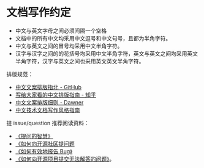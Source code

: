 # 文档写作约定

- 中文与英文字母之间必须间隔一个空格
- 文档中的所有中文均采用中文逗号和中文句号，且都为半角字符。
- 中文与英文之间的冒号均采用中文半角字符。
- 汉字与汉字之间的的花括号均采用中文半角字符，英文与英文之间均采用英文半角字符，汉字与英文之间也采用英文英文半角字符。

排版规范：

- [中文文案排版指北 - GitHub](https://github.com/sparanoid/chinese-copywriting-guidelines)
- [写给大家看的中文排版指南 - 知乎](https://zhuanlan.zhihu.com/p/20506092)
- [中文文案排版细则 - Dawner](https://dawner.top/posts/chinese-copywriting-rules/)
- [中文技术文档写作风格指南](https://github.com/yikeke/zh-style-guide/)

提 issue/question 推荐阅读资料：

- [《提问的智慧》](https://github.com/ryanhanwu/How-To-Ask-Questions-The-Smart-Way)
- [《如何向开源社区提问题](https://github.com/seajs/seajs/issues/545)
- [《如何有效地报告 Bug》](http://www.chiark.greenend.org.uk/~sgtatham/bugs-cn.html)
- [《如何向开源项目提交无法解答的问题》](https://zhuanlan.zhihu.com/p/25795393)。